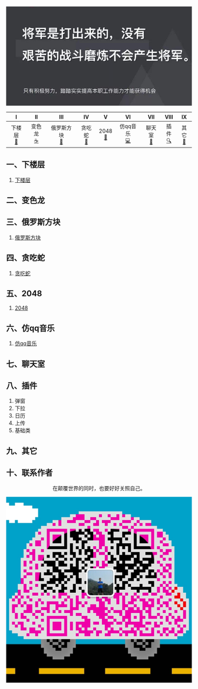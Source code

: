 ![image](./img/timg.jpg)
<br>

|                      I                      |                 II                  |          III          |             IV              |            V             |                 VI                 |           VII           |              VIII               |                IX                |
| :-----------------------------------------: | :---------------------------------: | :-------------------: | :-------------------------: | :----------------------: | :--------------------------------: | :---------------------: | :-----------------------------: | :------------------------------: | 
| 下楼层<br />[📝](#一下楼层) | 变色龙<br/>[☕️](#二变色龙) | 俄罗斯方块<br />[🐍](#三俄罗斯方块) | 贪吃蛇<br />[🔗](#四贪吃蛇) | 2048<br/>[💾](#五2048) | 仿qq音乐<br/>[💻](#六仿qq音乐) | 聊天室<br />[📖](#七聊天室) |插件<br/> [🔍](#八插件) |  其它<br/>[🔨](#十二其它) |


## 一、下楼层

1. [下楼层](https://fttony.github.io/explame/floors/)

## 二、变色龙

## 三、俄罗斯方块

1. [俄罗斯方块](https://fttony.github.io/explame/Tetris/ys/)

## 四、贪吃蛇

1. [贪吃蛇](https://fttony.github.io/Tetris/eatSnake)

## 五、2048

1. [2048](https://fttony.github.io/explame/2048)

## 六、仿qq音乐

1. [仿qq音乐](https://github.com/ftTony/Music)

## 七、聊天室

## 八、插件

   1. 弹窗
   1. 下拉
   1. 日历
   2. 上传
   3. 基础类
## 九、其它

## 十、联系作者

<div align="center">
    <p>
        在颠覆世界的同时，也要好好关照自己。
    </p>
    <img src="./img/webchat.jpg" />
</div>
